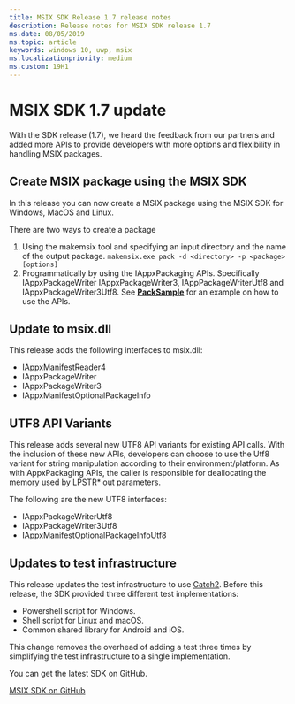 ```yaml
---
title: MSIX SDK Release 1.7 release notes
description: Release notes for MSIX SDK release 1.7
ms.date: 08/05/2019
ms.topic: article
keywords: windows 10, uwp, msix
ms.localizationpriority: medium
ms.custom: 19H1
---
```


# MSIX SDK 1.7 update

With the SDK release (1.7), we heard the feedback from our partners and added more APIs to provide developers with more options and flexibility in handling MSIX packages.

## Create MSIX package using the MSIX SDK 
In this release you can now create a MSIX package using the MSIX SDK for Windows, MacOS and Linux. 

There are two ways to create a package
1.	Using the makemsix tool and specifying an input directory and the name of the output package. ```makemsix.exe pack -d <directory> -p <package> [options]```
2.	Programmatically by using the IAppxPackaging APIs. Specifically IAppxPackageWriter IAppxPackageWriter3, IAppPackageWriterUtf8 and IAppxPackageWriter3Utf8. See [**PackSample**](https://github.com/microsoft/msix-packaging/tree/master/sample/PackSample) for an example on how to use the APIs. 

## Update to msix.dll

This release adds the following interfaces to msix.dll:

- IAppxManifestReader4
- IAppxPackageWriter
- IAppxPackageWriter3
- IAppxManifestOptionalPackageInfo

## UTF8 API Variants

This release adds several new UTF8 API variants for existing API calls. With the inclusion of these new APIs, developers can choose to use the Utf8 variant for string manipulation according to their environment/platform. As with AppxPackaging APIs, the caller is responsible for deallocating the memory used by LPSTR* out parameters.

The following are the new UTF8 interfaces:

- IAppxPackageWriterUtf8
- IAppxPackageWriter3Utf8
- IAppxManifestOptionalPackageInfoUtf8

## Updates to test infrastructure

This release updates the test infrastructure to use [Catch2](https://github.com/catchorg/Catch2). Before this release, the SDK provided three different test implementations:

- Powershell script for Windows.
- Shell script for Linux and macOS.
- Common shared library for Android and iOS.

This change removes the overhead of adding a test three times by simplifying the test infrastructure to a single implementation.

You can get the latest SDK on GitHub.

<div class="nextstepaction"><p><a class="x-hidden-focus" href="https://github.com/Microsoft/msix-packaging/tree/release_v1.7" data-linktype="external">MSIX SDK on GitHub</a></p></div>
